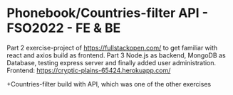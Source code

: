 # Phonebook/Countries-filter API - FSO2022 - FE & BE
Part 2 exercise-project of https://fullstackopen.com/ to get familiar with react and axios build as frontend. 
Part 3 Node.js as backend, MongoDB as Database, testing express server and finally added user administration. Frontend: https://cryptic-plains-65424.herokuapp.com/

+Countries-filter build with API, which was one of the other exercises

